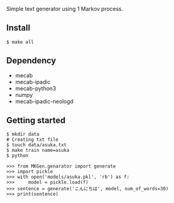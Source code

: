 Simple text generator using 1 Markov process.

## Install
```
$ make all
```

## Dependency
- mecab
- mecab-ipadic
- mecab-python3
- numpy
- mecab-ipadic-neologd


## Getting started

```
$ mkdir data
# Creating txt file
$ touch data/asuka.txt
$ make train name=asuka
$ python

>>> from MKGen.genarator import generate
>>> import pickle
>>> with open('models/asuka.pkl', 'rb') as f:
>>>     model = pickle.load(f)
>>> sentence = generate('こんにちは', model, num_of_words=30)
>>> print(sentence)
```


